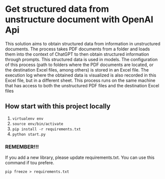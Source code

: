 # Get structured data from unstructure document with OpenAI Api
This solution aims to obtain structured data from information in unstructured documents. The process takes PDF documents from a folder and loads them into the context of ChatGPT to then obtain structured information through prompts. This structured data is used in models. The configuration of this process (path to folders where the PDF documents are located, or the destination Excel files, among others) is stored in an Excel file. The execution log where the obtained data is visualized is also recorded in this Excel file, but in a different sheet. This process runs on the same machine that has access to both the unstructured PDF files and the destination Excel files

## How start with this project locally

1. `virtualenv env`
2. `source env/bin/activate`
3. `pip install -r requirements.txt`
4. `python start.py`

### REMEMBER!!!
If you add a new library, please update requirements.txt.
You can use this command if tou prefere.

`pip freeze > requirements.txt`
